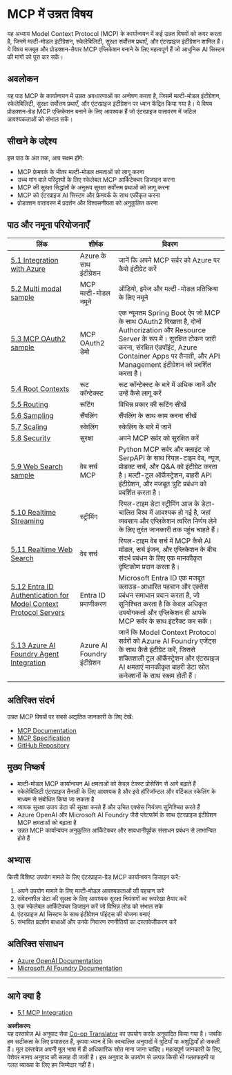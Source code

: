 <!--
CO_OP_TRANSLATOR_METADATA:
{
  "original_hash": "1949cb32394aeb1bdec8870f309005a3",
  "translation_date": "2025-07-16T22:47:33+00:00",
  "source_file": "05-AdvancedTopics/README.md",
  "language_code": "hi"
}
-->
# MCP में उन्नत विषय

यह अध्याय Model Context Protocol (MCP) के कार्यान्वयन में कई उन्नत विषयों को कवर करता है, जिनमें मल्टी-मोडल इंटीग्रेशन, स्केलेबिलिटी, सुरक्षा सर्वोत्तम प्रथाएँ, और एंटरप्राइज इंटीग्रेशन शामिल हैं। ये विषय मजबूत और प्रोडक्शन-तैयार MCP एप्लिकेशन बनाने के लिए महत्वपूर्ण हैं जो आधुनिक AI सिस्टम की मांगों को पूरा कर सकें।

## अवलोकन

यह पाठ MCP के कार्यान्वयन में उन्नत अवधारणाओं का अन्वेषण करता है, जिसमें मल्टी-मोडल इंटीग्रेशन, स्केलेबिलिटी, सुरक्षा सर्वोत्तम प्रथाएँ, और एंटरप्राइज इंटीग्रेशन पर ध्यान केंद्रित किया गया है। ये विषय प्रोडक्शन-ग्रेड MCP एप्लिकेशन बनाने के लिए आवश्यक हैं जो एंटरप्राइज वातावरण में जटिल आवश्यकताओं को संभाल सकें।

## सीखने के उद्देश्य

इस पाठ के अंत तक, आप सक्षम होंगे:

- MCP फ्रेमवर्क के भीतर मल्टी-मोडल क्षमताओं को लागू करना
- उच्च मांग वाले परिदृश्यों के लिए स्केलेबल MCP आर्किटेक्चर डिजाइन करना
- MCP की सुरक्षा सिद्धांतों के अनुरूप सुरक्षा सर्वोत्तम प्रथाओं को लागू करना
- MCP को एंटरप्राइज AI सिस्टम और फ्रेमवर्क के साथ एकीकृत करना
- प्रोडक्शन वातावरण में प्रदर्शन और विश्वसनीयता को अनुकूलित करना

## पाठ और नमूना परियोजनाएँ

| लिंक | शीर्षक | विवरण |
|------|-------|-------------|
| [5.1 Integration with Azure](./mcp-integration/README.md) | Azure के साथ इंटीग्रेशन | जानें कि अपने MCP सर्वर को Azure पर कैसे इंटीग्रेट करें |
| [5.2 Multi modal sample](./mcp-multi-modality/README.md) | MCP मल्टी-मोडल नमूने | ऑडियो, इमेज और मल्टी-मोडल प्रतिक्रिया के लिए नमूने |
| [5.3 MCP OAuth2 sample](../../../05-AdvancedTopics/mcp-oauth2-demo) | MCP OAuth2 डेमो | एक न्यूनतम Spring Boot ऐप जो MCP के साथ OAuth2 दिखाता है, दोनों Authorization और Resource Server के रूप में। सुरक्षित टोकन जारी करना, संरक्षित एंडपॉइंट, Azure Container Apps पर तैनाती, और API Management इंटीग्रेशन को प्रदर्शित करता है। |
| [5.4 Root Contexts](./mcp-root-contexts/README.md) | रूट कॉन्टेक्स्ट | रूट कॉन्टेक्स्ट के बारे में अधिक जानें और उन्हें कैसे लागू करें |
| [5.5 Routing](./mcp-routing/README.md) | रूटिंग | विभिन्न प्रकार की रूटिंग सीखें |
| [5.6 Sampling](./mcp-sampling/README.md) | सैंपलिंग | सैंपलिंग के साथ काम करना सीखें |
| [5.7 Scaling](./mcp-scaling/README.md) | स्केलिंग | स्केलिंग के बारे में जानें |
| [5.8 Security](./mcp-security/README.md) | सुरक्षा | अपने MCP सर्वर को सुरक्षित करें |
| [5.9 Web Search sample](./web-search-mcp/README.md) | वेब सर्च MCP | Python MCP सर्वर और क्लाइंट जो SerpAPI के साथ रियल-टाइम वेब, न्यूज, प्रोडक्ट सर्च, और Q&A को इंटीग्रेट करता है। मल्टी-टूल ऑर्केस्ट्रेशन, बाहरी API इंटीग्रेशन, और मजबूत त्रुटि प्रबंधन को प्रदर्शित करता है। |
| [5.10 Realtime Streaming](./mcp-realtimestreaming/README.md) | स्ट्रीमिंग | रियल-टाइम डेटा स्ट्रीमिंग आज के डेटा-चालित विश्व में आवश्यक हो गई है, जहां व्यवसाय और एप्लिकेशन त्वरित निर्णय लेने के लिए तुरंत जानकारी तक पहुंच चाहते हैं। |
| [5.11 Realtime Web Search](./mcp-realtimesearch/README.md) | वेब सर्च | रियल-टाइम वेब सर्च में MCP कैसे AI मॉडल, सर्च इंजन, और एप्लिकेशन के बीच संदर्भ प्रबंधन के लिए एक मानकीकृत दृष्टिकोण प्रदान करता है। |
| [5.12  Entra ID Authentication for Model Context Protocol Servers](./mcp-security-entra/README.md) | Entra ID प्रमाणीकरण | Microsoft Entra ID एक मजबूत क्लाउड-आधारित पहचान और एक्सेस प्रबंधन समाधान प्रदान करता है, जो सुनिश्चित करता है कि केवल अधिकृत उपयोगकर्ता और एप्लिकेशन ही आपके MCP सर्वर के साथ इंटरैक्ट कर सकें। |
| [5.13 Azure AI Foundry Agent Integration](./mcp-foundry-agent-integration/README.md) | Azure AI Foundry इंटीग्रेशन | जानें कि Model Context Protocol सर्वरों को Azure AI Foundry एजेंट्स के साथ कैसे इंटीग्रेट करें, जिससे शक्तिशाली टूल ऑर्केस्ट्रेशन और एंटरप्राइज AI क्षमताएं मानकीकृत बाहरी डेटा स्रोत कनेक्शनों के साथ सक्षम होती हैं। |

## अतिरिक्त संदर्भ

उन्नत MCP विषयों पर सबसे अद्यतित जानकारी के लिए देखें:
- [MCP Documentation](https://modelcontextprotocol.io/)
- [MCP Specification](https://spec.modelcontextprotocol.io/)
- [GitHub Repository](https://github.com/modelcontextprotocol)

## मुख्य निष्कर्ष

- मल्टी-मोडल MCP कार्यान्वयन AI क्षमताओं को केवल टेक्स्ट प्रोसेसिंग से आगे बढ़ाते हैं
- स्केलेबिलिटी एंटरप्राइज तैनाती के लिए आवश्यक है और इसे हॉरिजॉन्टल और वर्टिकल स्केलिंग के माध्यम से संबोधित किया जा सकता है
- व्यापक सुरक्षा उपाय डेटा की सुरक्षा करते हैं और उचित एक्सेस नियंत्रण सुनिश्चित करते हैं
- Azure OpenAI और Microsoft AI Foundry जैसे प्लेटफॉर्म के साथ एंटरप्राइज इंटीग्रेशन MCP क्षमताओं को बढ़ाता है
- उन्नत MCP कार्यान्वयन अनुकूलित आर्किटेक्चर और सावधानीपूर्वक संसाधन प्रबंधन से लाभान्वित होते हैं

## अभ्यास

किसी विशिष्ट उपयोग मामले के लिए एंटरप्राइज-ग्रेड MCP कार्यान्वयन डिजाइन करें:

1. अपने उपयोग मामले के लिए मल्टी-मोडल आवश्यकताओं की पहचान करें
2. संवेदनशील डेटा की सुरक्षा के लिए आवश्यक सुरक्षा नियंत्रणों का रूपरेखा तैयार करें
3. एक स्केलेबल आर्किटेक्चर डिजाइन करें जो विभिन्न लोड को संभाल सके
4. एंटरप्राइज AI सिस्टम के साथ इंटीग्रेशन पॉइंट्स की योजना बनाएं
5. संभावित प्रदर्शन बाधाओं और उनके निवारण रणनीतियों का दस्तावेजीकरण करें

## अतिरिक्त संसाधन

- [Azure OpenAI Documentation](https://learn.microsoft.com/en-us/azure/ai-services/openai/)
- [Microsoft AI Foundry Documentation](https://learn.microsoft.com/en-us/ai-services/)

---

## आगे क्या है

- [5.1 MCP Integration](./mcp-integration/README.md)

**अस्वीकरण**:  
यह दस्तावेज़ AI अनुवाद सेवा [Co-op Translator](https://github.com/Azure/co-op-translator) का उपयोग करके अनुवादित किया गया है। जबकि हम सटीकता के लिए प्रयासरत हैं, कृपया ध्यान दें कि स्वचालित अनुवादों में त्रुटियाँ या अशुद्धियाँ हो सकती हैं। मूल दस्तावेज़ अपनी मूल भाषा में ही अधिकारिक स्रोत माना जाना चाहिए। महत्वपूर्ण जानकारी के लिए, पेशेवर मानव अनुवाद की सलाह दी जाती है। इस अनुवाद के उपयोग से उत्पन्न किसी भी गलतफहमी या गलत व्याख्या के लिए हम जिम्मेदार नहीं हैं।